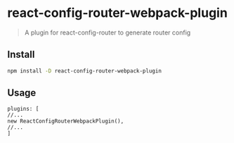 # react-config-router-webpack-plugin
> A plugin for react-config-router to generate router config


## Install

```bash
npm install -D react-config-router-webpack-plugin
```

## Usage
```
plugins: [
//...
new ReactConfigRouterWebpackPlugin(),
//...
]
```
